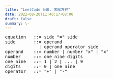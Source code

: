 ```yaml
---
title: "LeetCode 640. 求解方程"
date: 2022-08-20T11:40:17+08:00
draft: false
summary: \-
---
```


<pre>
equation   ::= side "=" side
side       ::= operand 
             | operand operator side
operand    ::= number | number "x" | "x"
number     ::= one_nine digits
one_nine   ::= 1 | 2 | ... | 9
digits     ::= 0 | one_nine
operator   ::= "+" | "-"
<pre>